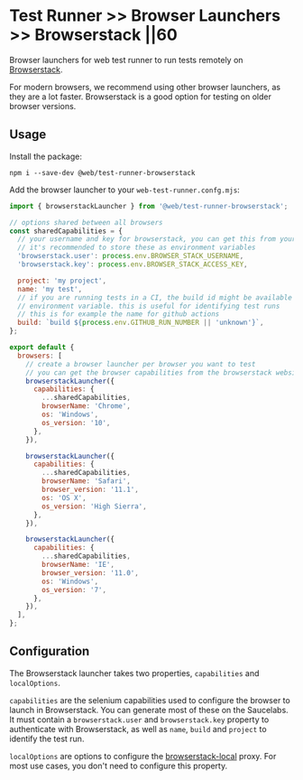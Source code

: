 # Test Runner >> Browser Launchers >> Browserstack ||60

Browser launchers for web test runner to run tests remotely on [Browserstack](https://www.browserstack.com/).

For modern browsers, we recommend using other browser launchers, as they are a lot faster. Browserstack is a good option for testing on older browser versions.

## Usage

Install the package:

```
npm i --save-dev @web/test-runner-browserstack
```

Add the browser launcher to your `web-test-runner.confg.mjs`:

```js
import { browserstackLauncher } from '@web/test-runner-browserstack';

// options shared between all browsers
const sharedCapabilities = {
  // your username and key for browserstack, you can get this from your browserstack account
  // it's recommended to store these as environment variables
  'browserstack.user': process.env.BROWSER_STACK_USERNAME,
  'browserstack.key': process.env.BROWSER_STACK_ACCESS_KEY,

  project: 'my project',
  name: 'my test',
  // if you are running tests in a CI, the build id might be available as an
  // environment variable. this is useful for identifying test runs
  // this is for example the name for github actions
  build: `build ${process.env.GITHUB_RUN_NUMBER || 'unknown'}`,
};

export default {
  browsers: [
    // create a browser launcher per browser you want to test
    // you can get the browser capabilities from the browserstack website
    browserstackLauncher({
      capabilities: {
        ...sharedCapabilities,
        browserName: 'Chrome',
        os: 'Windows',
        os_version: '10',
      },
    }),

    browserstackLauncher({
      capabilities: {
        ...sharedCapabilities,
        browserName: 'Safari',
        browser_version: '11.1',
        os: 'OS X',
        os_version: 'High Sierra',
      },
    }),

    browserstackLauncher({
      capabilities: {
        ...sharedCapabilities,
        browserName: 'IE',
        browser_version: '11.0',
        os: 'Windows',
        os_version: '7',
      },
    }),
  ],
};
```

## Configuration

The Browserstack launcher takes two properties, `capabilities` and `localOptions`.

`capabilities` are the selenium capabilities used to configure the browser to launch in Browserstack. You can generate most of these on the Saucelabs. It must contain a `browserstack.user` and `browserstack.key` property to authenticate with Browserstack, as well as `name`, `build` and `project` to identify the test run.

`localOptions` are options to configure the [browserstack-local](https://www.npmjs.com/package/browserstack-local) proxy. For most use cases, you don't need to configure this property.
